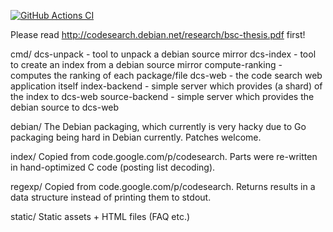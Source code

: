 [![GitHub Actions CI](https://github.com/Debian/dcs/actions/workflows/go.yml/badge.svg)](https://github.com/Debian/dcs/actions/workflows/go.yml)

Please read http://codesearch.debian.net/research/bsc-thesis.pdf first!

cmd/
    dcs-unpack - tool to unpack a debian source mirror
    dcs-index - tool to create an index from a debian source mirror
    compute-ranking - computes the ranking of each package/file
    dcs-web  - the code search web application itself
    index-backend - simple server which provides (a shard) of the index to dcs-web
    source-backend - simple server which provides the debian source to dcs-web

debian/
    The Debian packaging, which currently is very hacky due to Go packaging
    being hard in Debian currently. Patches welcome.

index/
    Copied from code.google.com/p/codesearch. Parts were re-written in
    hand-optimized C code (posting list decoding).

regexp/
    Copied from code.google.com/p/codesearch. Returns results in a data
    structure instead of printing them to stdout.

static/
    Static assets + HTML files (FAQ etc.)
